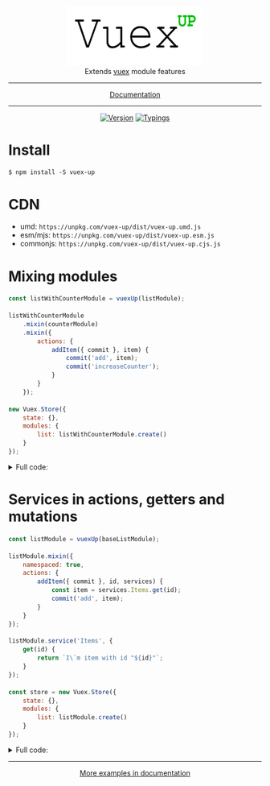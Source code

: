 <div align="center">
    <img title="VuexUp Logo" src="https://raw.githubusercontent.com/Hokid/vuex-up/master/logo.png" width="270" />
</div>
<div align="center">
Extends <a href="https://github.com/vuejs/vuex">vuex</a> module features
</div>
<hr/>
<div align="center">
    <a href="docs/api.md">Documentation</a>
</div>
<hr/>
<div align="center">
    <a href="https://www.npmjs.com/package/vuex-up"><img src="https://img.shields.io/npm/v/vuex-up.svg" alt="Version" /></a>
    <a href="https://www.npmjs.com/package/vuex-up"><img src="https://img.shields.io/npm/types/vuex-up.svg" alt="Typings" /></a>
</div>

# Install

```shell
$ npm install -S vuex-up
```

# CDN

 * umd: `https://unpkg.com/vuex-up/dist/vuex-up.umd.js`
 * esm/mjs: `https://unpkg.com/vuex-up/dist/vuex-up.esm.js`
 * commonjs: `https://unpkg.com/vuex-up/dist/vuex-up.cjs.js`
 
# Mixing modules

```javascript
const listWithCounterModule = vuexUp(listModule);

listWithCounterModule
    .mixin(counterModule)
    .mixin({
        actions: {
            addItem({ commit }, item) {
                commit('add', item);
                commit('increaseCounter');
            }
        }
    });

new Vuex.Store({
    state: {},
    modules: {
        list: listWithCounterModule.create()
    }
});
```

<details>
    <summary>Full code:</summary>

[live example](https://jsfiddle.net/mr_hokid/wqy79z2g/1/)

```javascript
import Vue from 'vue';
import Vuex from 'vuex';
import {vuexUp} from 'vuex-up';

Vue.use(Vuex);

const counterModule = {
    state: {
        count: 0
    },
    mutations: {
        increaseCounter(state) {
            state.count++;
        }
    }
};

const listModule = {
    state: {
        list: []
    },
    mutations: {
        add(state, item) {
            state.list.push(item);
        }
    }
};

const listWithCounterModule = vuexUp(listModule);

listWithCounterModule
    .mixin(counterModule)
    .mixin({
        namespaced: true,
        actions: {
            addItem({ commit }) {
                const item = 'I`m item';
                commit('add', item);
                commit('increaseCounter');
            }
        }
    });

const store = new Vuex.Store({
    state: {},
    modules: {
        list: listWithCounterModule.create()
    }
});

store.dispatch('list/addItem');

console.log(store.state.list.count); // 1

store.commit('list/increaseCounter');

console.log(store.state.list.count); // 2
```

</details>

# Services in actions, getters and mutations

```javascript
const listModule = vuexUp(baseListModule);

listModule.mixin({
    namespaced: true,
    actions: {
        addItem({ commit }, id, services) {
            const item = services.Items.get(id);
            commit('add', item);
        }
    }
});

listModule.service('Items', {
    get(id) {
        return `I\`m item with id "${id}"`;
    }
});

const store = new Vuex.Store({
    state: {},
    modules: {
        list: listModule.create()
    }
});

```

<details>
    <summary>Full code:</summary>

[live example](https://jsfiddle.net/mr_hokid/1u96xscm/2/)

```javascript
import Vue from 'vue';
import Vuex from 'vuex';
import {vuexUp} from 'vuex-up';

Vue.use(Vuex);

const baseListModule = {
    state: {
        list: []
    },
    mutations: {
        add(state, item) {
            state.list.push(item);
        }
    }
};

const listModule = vuexUp(baseListModule);

listModule.mixin({
    namespaced: true,
    actions: {
        addItem({ commit }, id, services) {
            const item = services.Items.get(id);
            commit('add', item);
        }
    }
});

listModule.service('Items', {
    get(id) {
        return `I\`m item with id "${id}"`;
    }
});

const store = new Vuex.Store({
    state: {},
    modules: {
        list: listModule.create()
    }
});

store.dispatch('list/addItem', '1');

console.log(store.state.list.list); // ['I`m item with id "1"']
```

</details>

***

<div align="center">
    <a href="docs/api.md">More examples in documentation</a>
</div>
